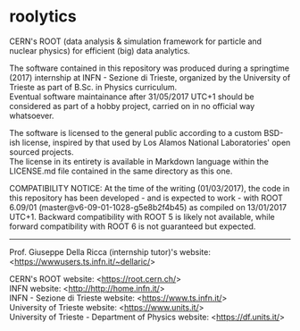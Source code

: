 # roolytics
CERN's ROOT (data analysis & simulation framework for particle and nuclear physics) for efficient (big) data analytics.

The software contained in this repository was produced during a springtime (2017) internship at INFN - Sezione di Trieste, organized by the University of Trieste as part of B.Sc. in Physics curriculum.  
Eventual software maintainance after 31/05/2017 UTC+1 should be considered as part of a hobby project, carried on in no official way whatsoever.

The software is licensed to the general public according to a custom BSD-ish license, inspired by that used by Los Alamos National Laboratories' open sourced projects.  
The license in its entirety is available in Markdown language within the LICENSE.md file contained in the same directory as this one.

COMPATIBILITY NOTICE: At the time of the writing (01/03/2017), the code in this repository has been developed - and is expected to work - with ROOT 6.09/01 (master@v6-09-01-1028-g5e8b2f4b45) as compiled on 13/01/2017 UTC+1. Backward compatibility with ROOT 5 is likely not available, while forward compatibility with ROOT 6 is not guaranteed but expected.

---

Prof. Giuseppe Della Ricca (internship tutor)'s website: <<https://wwwusers.ts.infn.it/~dellaric/>>

CERN's ROOT website: <<https://root.cern.ch/>>  
INFN website: <<http://http://home.infn.it/>>  
INFN - Sezione di Trieste website: <<https://www.ts.infn.it/>>  
University of Trieste website: <<https://www.units.it/>>  
University of Trieste - Department of Physics website: <<https://df.units.it/>>

